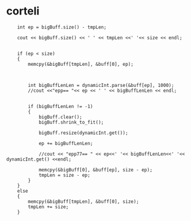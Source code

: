 # corteli

		int ep = bigBuff.size() - tmpLen;

		cout << bigBuff.size() << ' ' << tmpLen <<' '<< size << endl;

		
		if (ep < size)
		{
			memcpy(&bigBuff[tmpLen], &buff[0], ep);



			int bigBuffLenLen = dynamicInt.parse(&buff[ep], 1000);
			//cout <<"epp== "<< ep << ' ' << bigBuffLenLen << endl;


			if (bigBuffLenLen != -1)
			{
				bigBuff.clear();
				bigBuff.shrink_to_fit();

				bigBuff.resize(dynamicInt.get());

				ep += bigBuffLenLen;

				//cout << "epp77== " << ep<<' '<< bigBuffLenLen<<' '<< dynamicInt.get() <<endl;

				memcpy(&bigBuff[0], &buff[ep], size - ep);
				tmpLen = size - ep;
			}
		}
		else 
		{
			memcpy(&bigBuff[tmpLen], &buff[0], size);
			tmpLen += size;
		}
